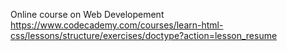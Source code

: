 Online course on Web Developement
https://www.codecademy.com/courses/learn-html-css/lessons/structure/exercises/doctype?action=lesson_resume
